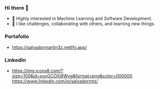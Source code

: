 ### Hi there 👋 

- 🔭 Highly interested in Machine Learning and Software Development.
- 🌱 I like challenges, collaborating with others, and learning new things.

### Portafolio

- https://salvadormartin3z.netlify.app/

### LinkedIn

- https://img.icons8.com/?size=100&id=xuvGCOXi8Wyg&format=png&color=000000 https://www.linkedin.com/in/salvadormtz/
